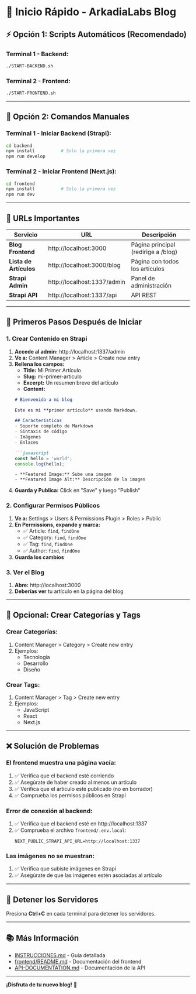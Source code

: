 # 🚀 Inicio Rápido - ArkadiaLabs Blog

## ⚡ Opción 1: Scripts Automáticos (Recomendado)

### Terminal 1 - Backend:
```bash
./START-BACKEND.sh
```

### Terminal 2 - Frontend:
```bash
./START-FRONTEND.sh
```

---

## 🔧 Opción 2: Comandos Manuales

### Terminal 1 - Iniciar Backend (Strapi):
```bash
cd backend
npm install          # Solo la primera vez
npm run develop
```

### Terminal 2 - Iniciar Frontend (Next.js):
```bash
cd frontend
npm install          # Solo la primera vez
npm run dev
```

---

## 📱 URLs Importantes

| Servicio | URL | Descripción |
|----------|-----|-------------|
| **Blog Frontend** | http://localhost:3000 | Página principal (redirige a /blog) |
| **Lista de Artículos** | http://localhost:3000/blog | Página con todos los artículos |
| **Strapi Admin** | http://localhost:1337/admin | Panel de administración |
| **Strapi API** | http://localhost:1337/api | API REST |

---

## 📝 Primeros Pasos Después de Iniciar

### 1. Crear Contenido en Strapi

1. **Accede al admin:** http://localhost:1337/admin
2. **Ve a:** Content Manager > Article > Create new entry
3. **Rellena los campos:**
   - **Title:** Mi Primer Artículo
   - **Slug:** mi-primer-articulo
   - **Excerpt:** Un resumen breve del artículo
   - **Content:**
   ```markdown
   # Bienvenido a mi blog

   Este es mi **primer artículo** usando Markdown.

   ## Características
   - Soporte completo de Markdown
   - Sintaxis de código
   - Imágenes
   - Enlaces

   ```javascript
   const hello = 'world';
   console.log(hello);
   ```
   ```
   - **Featured Image:** Sube una imagen
   - **Featured Image Alt:** Descripción de la imagen

4. **Guarda y Publica:** Click en "Save" y luego "Publish"

### 2. Configurar Permisos Públicos

1. **Ve a:** Settings > Users & Permissions Plugin > Roles > Public
2. **En Permissions, expande y marca:**
   - ✅ Article: `find`, `findOne`
   - ✅ Category: `find`, `findOne`
   - ✅ Tag: `find`, `findOne`
   - ✅ Author: `find`, `findOne`
3. **Guarda los cambios**

### 3. Ver el Blog

1. **Abre:** http://localhost:3000
2. **Deberías ver** tu artículo en la página del blog

---

## 🎨 Opcional: Crear Categorías y Tags

### Crear Categorías:
1. Content Manager > Category > Create new entry
2. Ejemplos:
   - Tecnología
   - Desarrollo
   - Diseño

### Crear Tags:
1. Content Manager > Tag > Create new entry
2. Ejemplos:
   - JavaScript
   - React
   - Next.js

---

## ❌ Solución de Problemas

### El frontend muestra una página vacía:
1. ✅ Verifica que el backend esté corriendo
2. ✅ Asegúrate de haber creado al menos un artículo
3. ✅ Verifica que el artículo esté publicado (no en borrador)
4. ✅ Comprueba los permisos públicos en Strapi

### Error de conexión al backend:
1. ✅ Verifica que el backend esté en http://localhost:1337
2. ✅ Comprueba el archivo `frontend/.env.local`:
   ```
   NEXT_PUBLIC_STRAPI_API_URL=http://localhost:1337
   ```

### Las imágenes no se muestran:
1. ✅ Verifica que subiste imágenes en Strapi
2. ✅ Asegúrate de que las imágenes estén asociadas al artículo

---

## 🛑 Detener los Servidores

Presiona **Ctrl+C** en cada terminal para detener los servidores.

---

## 📚 Más Información

- [INSTRUCCIONES.md](INSTRUCCIONES.md) - Guía detallada
- [frontend/README.md](frontend/README.md) - Documentación del frontend
- [API-DOCUMENTATION.md](API-DOCUMENTATION.md) - Documentación de la API

---

**¡Disfruta de tu nuevo blog!** 🎉
